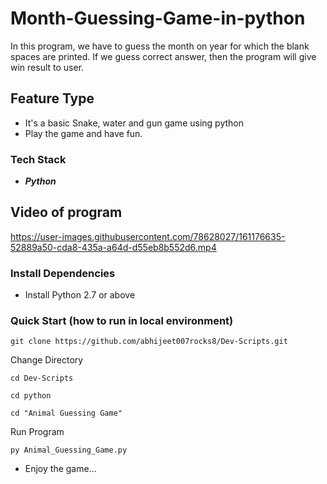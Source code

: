 # Month-Guessing-Game-in-python
In this program, we have to guess the month on year for which the blank spaces are printed. If we guess correct answer, then the program will give win result to user.

## Feature Type
- It's a basic Snake, water and gun game using python
- Play the game and have fun.

### Tech Stack 
* ***Python***  

## Video of program
https://user-images.githubusercontent.com/78628027/161176635-52889a50-cda8-435a-a64d-d55eb8b552d6.mp4

### Install Dependencies 
- Install Python 2.7 or above 

### Quick Start (how to run in local environment)
```
git clone https://github.com/abhijeet007rocks8/Dev-Scripts.git
```
Change Directory 
```
cd Dev-Scripts
```
```
cd python
```
```
cd "Animal Guessing Game"
```
Run Program
```
py Animal_Guessing_Game.py
```

- Enjoy the game...
